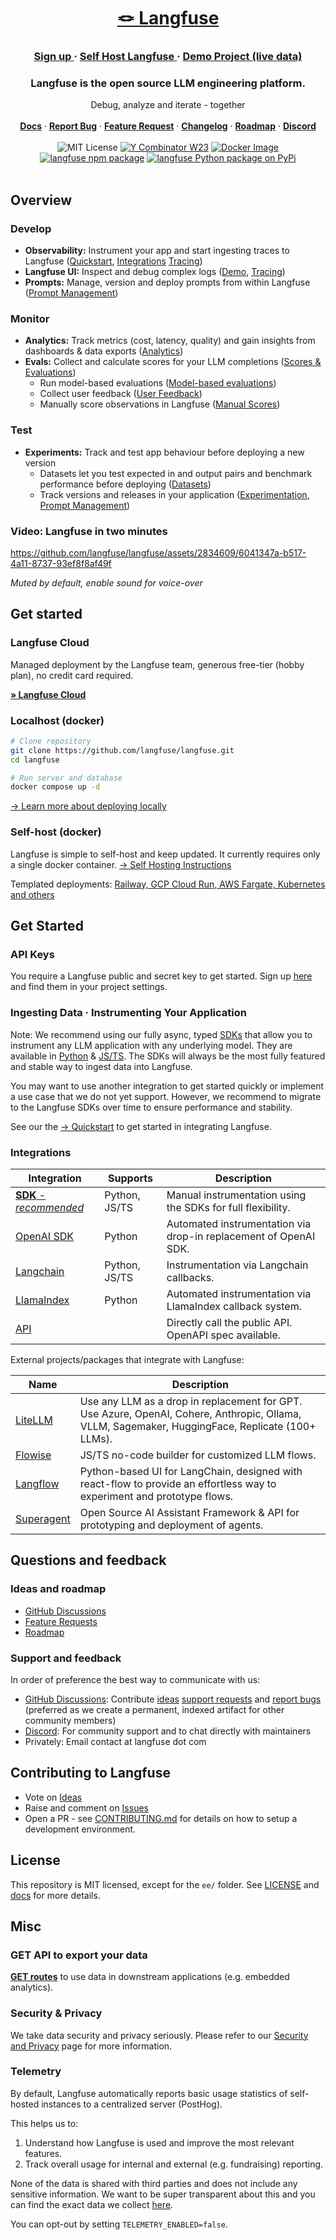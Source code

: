 <div align="center">
   <a href="https://langfuse.com">
      <h1>🪢 Langfuse</h1>
   </a>
 <div>
      <h3> <a href="https://cloud.langfuse.com">
         <strong>Sign up</strong>
       </a> · 
      <a href="https://langfuse.com/docs/deployment/self-host">
         <strong>Self Host Langfuse</strong>
      </a> · 
      <a href="https://langfuse.com/demo">
         <strong>Demo Project (live data)</strong>
      </a>
      </h3>
   <h3>
      Langfuse is the open source LLM engineering platform.   
   </h3>
    <div>
     Debug, analyze and iterate - together
   </div>
   </br>
   <div>
      <a href="https://langfuse.com/docs"><strong>Docs</strong></a> ·
      <a href="https://langfuse.com/issues"><strong>Report Bug</strong></a> ·
      <a href="https://langfuse.com/ideas"><strong>Feature Request</strong></a> ·
      <a href="https://langfuse.com/changelog"><strong>Changelog</strong></a> ·
      <a href="https://langfuse.com/roadmap"><strong>Roadmap</strong></a> ·
      <a href="https://langfuse.com/discord"><strong>Discord</strong></a> 
   </div>
   </br>
      <img src="https://img.shields.io/badge/License-MIT-red.svg?style=flat-square" alt="MIT License">
      <a href="https://www.ycombinator.com/companies/langfuse"><img src="https://img.shields.io/badge/Y%20Combinator-W23-orange?style=flat-square" alt="Y Combinator W23"></a>
      <a href="https://github.com/langfuse/langfuse/pkgs/container/langfuse"><img alt="Docker Image" src="https://img.shields.io/badge/docker-langfuse-blue?logo=Docker&logoColor=white&style=flat-square"></a>
      <a href="https://www.npmjs.com/package/langfuse"><img src="https://img.shields.io/npm/v/langfuse?style=flat-square&label=npm+langfuse" alt="langfuse npm package"></a>
      <a href="https://pypi.python.org/pypi/langfuse"><img src="https://img.shields.io/pypi/v/langfuse.svg?style=flat-square&label=pypi+langfuse" alt="langfuse Python package on PyPi"></a>
   </div>
</div>
</br>

## Overview

### Develop

- **Observability:** Instrument your app and start ingesting traces to Langfuse ([Quickstart](https://langfuse.com/docs/get-started), [Integrations](https://langfuse.com/docs/integrations) [Tracing](https://langfuse.com/docs/tracing))
- **Langfuse UI:** Inspect and debug complex logs ([Demo](https://langfuse.com/docs/demo), [Tracing](https://langfuse.com/docs/tracing))
- **Prompts:** Manage, version and deploy prompts from within Langfuse ([Prompt Management](https://langfuse.com/docs/prompts))

### Monitor

- **Analytics:** Track metrics (cost, latency, quality) and gain insights from dashboards & data exports ([Analytics](https://langfuse.com/docs/analytics))
- **Evals:** Collect and calculate scores for your LLM completions ([Scores & Evaluations](https://langfuse.com/docs/scores))
  - Run model-based evaluations ([Model-based evaluations](https://langfuse.com/docs/scores/model-based-evals))
  - Collect user feedback ([User Feedback](https://langfuse.com/docs/scores/user-feedback))
  - Manually score observations in Langfuse ([Manual Scores](https://langfuse.com/docs/scores/manually))

### Test

- **Experiments:** Track and test app behaviour before deploying a new version
  - Datasets let you test expected in and output pairs and benchmark performance before deploying ([Datasets](https://langfuse.com/docs/datasets))
  - Track versions and releases in your application ([Experimentation](https://langfuse.com/docs/experimentation), [Prompt Management](https://langfuse.com/docs/prompts))

### Video: Langfuse in two minutes

https://github.com/langfuse/langfuse/assets/2834609/6041347a-b517-4a11-8737-93ef8f8af49f

_Muted by default, enable sound for voice-over_

## Get started

### Langfuse Cloud

Managed deployment by the Langfuse team, generous free-tier (hobby plan), no credit card required.

**[» Langfuse Cloud](https://cloud.langfuse.com)**

### Localhost (docker)

```bash
# Clone repository
git clone https://github.com/langfuse/langfuse.git
cd langfuse

# Run server and database
docker compose up -d
```

[→ Learn more about deploying locally](https://langfuse.com/docs/deployment/local)

### Self-host (docker)

Langfuse is simple to self-host and keep updated. It currently requires only a single docker container.
[→ Self Hosting Instructions](https://langfuse.com/docs/deployment/self-host)

Templated deployments: [Railway, GCP Cloud Run, AWS Fargate, Kubernetes and others](https://langfuse.com/docs/deployment/self-host#platform-specific-information)

## Get Started

### API Keys

You require a Langfuse public and secret key to get started. Sign up [here](https://cloud.langfuse.com) and find them in your project settings.

### Ingesting Data · Instrumenting Your Application

Note: We recommend using our fully async, typed [SDKs](https://langfuse.com/docs/sdk) that allow you to instrument any LLM application with any underlying model. They are available in [Python](https://langfuse.com/docs/sdk/python) & [JS/TS](https://langfuse.com/docs/sdk/typescript). The SDKs will always be the most fully featured and stable way to ingest data into Langfuse.

You may want to use another integration to get started quickly or implement a use case that we do not yet support. However, we recommend to migrate to the Langfuse SDKs over time to ensure performance and stability.

See our the [→ Quickstart](https://langfuse.com/docs/get-started) to get started in integrating Langfuse.

### Integrations

| Integration                                                      | Supports      | Description                                                      |
| ---------------------------------------------------------------- | ------------- | ---------------------------------------------------------------- |
| [**SDK** - _recommended_](https://langfuse.com/docs/sdk)         | Python, JS/TS | Manual instrumentation using the SDKs for full flexibility.      |
| [OpenAI SDK](https://langfuse.com/docs/integrations/openai)      | Python        | Automated instrumentation via drop-in replacement of OpenAI SDK. |
| [Langchain](https://langfuse.com/docs/integrations/langchain)    | Python, JS/TS | Instrumentation via Langchain callbacks.        |
| [LlamaIndex](https://langfuse.com/docs/integrations/llama-index) | Python       | Automated instrumentation via LlamaIndex callback system.        |
| [API](https://langfuse.com/docs/api)                             |               | Directly call the public API. OpenAPI spec available.            |

External projects/packages that integrate with Langfuse:

| Name                                                            | Description                                                                                                                                      |
| --------------------------------------------------------------- | ------------------------------------------------------------------------------------------------------------------------------------------------ |
| [LiteLLM](https://langfuse.com/docs/integrations/litellm)       | Use any LLM as a drop in replacement for GPT. Use Azure, OpenAI, Cohere, Anthropic, Ollama, VLLM, Sagemaker, HuggingFace, Replicate (100+ LLMs). |
| [Flowise](https://langfuse.com/docs/integrations/flowise)       | JS/TS no-code builder for customized LLM flows.                                                                                                  |
| [Langflow](https://langfuse.com/docs/integrations/langflow)     | Python-based UI for LangChain, designed with react-flow to provide an effortless way to experiment and prototype flows.                          |
| [Superagent](https://langfuse.com/docs/integrations/superagent) | Open Source AI Assistant Framework & API for prototyping and deployment of agents.                                                               |

## Questions and feedback

### Ideas and roadmap

- [GitHub Discussions](https://github.com/orgs/langfuse/discussions)
- [Feature Requests](https://langfuse.com/idea)
- [Roadmap](https://langfuse.com/roadmap)

### Support and feedback

In order of preference the best way to communicate with us:

- [GitHub Discussions](https://github.com/orgs/langfuse/discussions): Contribute [ideas](https://langfuse.com/idea) [support requests](https://github.com/orgs/langfuse/discussions/categories/support) and [report bugs](https://github.com/langfuse/langfuse/issues/new?labels=%F0%9F%90%9E%E2%9D%94+unconfirmed+bug&projects=&template=bug_report.yml&title=bug%3A+) (preferred as we create a permanent, indexed artifact for other community members)
- [Discord](https://langfuse.com/discord): For community support and to chat directly with maintainers
- Privately: Email contact at langfuse dot com

## Contributing to Langfuse

- Vote on [Ideas](https://github.com/orgs/langfuse/discussions/categories/ideas)
- Raise and comment on [Issues](https://github.com/langfuse/langfuse/issues)
- Open a PR - see [CONTRIBUTING.md](CONTRIBUTING.md) for details on how to setup a development environment.

## License

This repository is MIT licensed, except for the `ee/` folder. See [LICENSE](LICENSE) and [docs](https://langfuse.com/docs/open-source) for more details.

## Misc

### GET API to export your data

[**GET routes**](https://langfuse.com/docs/integrations/api) to use data in downstream applications (e.g. embedded analytics).

### Security & Privacy

We take data security and privacy seriously. Please refer to our [Security and Privacy](https://langfuse.com/security) page for more information.

### Telemetry

By default, Langfuse automatically reports basic usage statistics of self-hosted instances to a centralized server (PostHog).

This helps us to:

1. Understand how Langfuse is used and improve the most relevant features.
2. Track overall usage for internal and external (e.g. fundraising) reporting.

None of the data is shared with third parties and does not include any sensitive information. We want to be super transparent about this and you can find the exact data we collect [here](/web/src/features/telemetry/index.ts).

You can opt-out by setting `TELEMETRY_ENABLED=false`.
